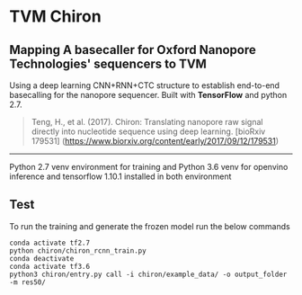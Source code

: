 # TVM Chiron

## Mapping A basecaller for Oxford Nanopore Technologies' sequencers to TVM
Using a deep learning CNN+RNN+CTC structure to establish end-to-end basecalling for the nanopore sequencer.
Built with **TensorFlow** and python 2.7.

> Teng, H., et al. (2017). Chiron: Translating nanopore raw signal directly into nucleotide sequence using deep learning. [bioRxiv 179531] (https://www.biorxiv.org/content/early/2017/09/12/179531)

---
Python 2.7 venv environment for training and Python 3.6 venv for openvino inference and tensorflow 1.10.1 installed in both environment

## Test
To run the training and generate the frozen model run the below commands
```
conda activate tf2.7
python chiron/chiron_rcnn_train.py
conda deactivate
conda activate tf3.6
python3 chiron/entry.py call -i chiron/example_data/ -o output_folder -m res50/


